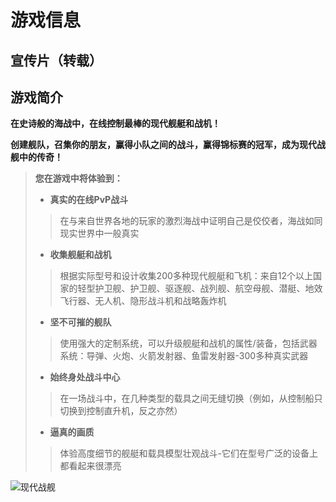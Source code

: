 # 游戏信息

## 宣传片（转载）

<BiliBili bvid="BV1dN411J7no" />

## 游戏简介

**在史诗般的海战中，在线控制最棒的现代舰艇和战机！**

**创建舰队，召集你的朋友，赢得小队之间的战斗，赢得锦标赛的冠军，成为现代战舰中的传奇！**

>**您在游戏中将体验到：**
>
>- **真实的在线PvP战斗**
>
>>在与来自世界各地的玩家的激烈海战中证明自己是佼佼者，海战如同现实世界中一般真实
>
>- **收集舰艇和战机**
>
>>根据实际型号和设计收集200多种现代舰艇和飞机：来自12个以上国家的轻型护卫舰、护卫舰、驱逐舰、战列舰、航空母舰、潜艇、地效飞行器、无人机、隐形战斗机和战略轰炸机
>
>- **坚不可摧的舰队**
>
>>使用强大的定制系统，可以升级舰艇和战机的属性/装备，包括武器系统：导弹、火炮、火箭发射器、鱼雷发射器-300多种真实武器
>
>- **始终身处战斗中心**
>
>>在一场战斗中，在几种类型的载具之间无缝切换（例如，从控制船只切换到控制直升机，反之亦然）
>
>- **逼真的画质**
>
>>体验高度细节的舰艇和载具模型壮观战斗-它们在型号广泛的设备上都看起来很漂亮

![现代战舰](https://statics.netfox.wiki/20240302/intro-image.70a2rbr24s.webp)
